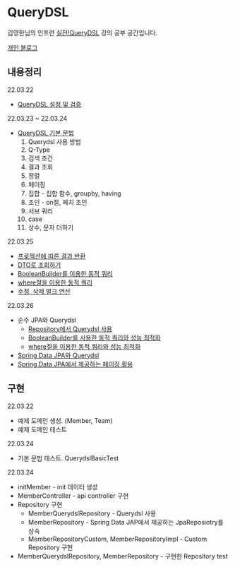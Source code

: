 # QueryDSL

김영한님의 인프런 [실전!QueryDSL](https://www.inflearn.com/course/Querydsl-%EC%8B%A4%EC%A0%84/dashboard) 강의 공부 공간입니다.  

[개인 블로그](https://jddng.tistory.com/category/Spring/Querydsl)


## 내용정리
22.03.22
  - [QueryDSL 설정 및 검증](https://jddng.tistory.com/331)
  
22.03.23 ~ 22.03.24
  - [QueryDSL 기본 문법](https://jddng.tistory.com/334)
    1. Querydsl 사용 방법
    2. Q-Type
    3. 검색 조건
    4. 결과 조회
    5. 정렬
    6. 페이징
    7. 집합 - 집합 함수, groupby, having
    8. 조인 - on절, 페치 조인
    9. 서브 쿼리
    10. case
    11. 상수, 문자 더하기

22.03.25
- [프로젝션에 따른 결과 반환](https://jddng.tistory.com/336)
- [DTO로 조회하기](https://jddng.tistory.com/337)
- [BooleanBuilder를 이용한 동적 쿼리](https://jddng.tistory.com/338)
- [where절을 이용한 동적 쿼리](https://jddng.tistory.com/339)
- [수정, 삭제 벌크 연산](https://jddng.tistory.com/340)

22.03.26
- 순수 JPA와 Querydsl
  - [Repository에서 Querydsl 사용](https://jddng.tistory.com/341)
  - [BooleanBuilder를 사용한 동적 쿼리와 성능 최적화](https://jddng.tistory.com/342)
  - [where절을 이용한 동적 쿼리와 성능 최적화](https://jddng.tistory.com/343)
- [Spring Data JPA와 Querydsl](https://jddng.tistory.com/344)
- [Spring Data JPA에서 제공하는 페이징 활용](https://jddng.tistory.com/345)
    
    
## 구현 

22.03.22
  - 예제 도메인 생성. (Member, Team)
  - 예제 도메인 테스트

22.03.24
- 기본 문법 테스트. QuerydslBasicTest

22.03.24
- initMember - init 데이터 생성
- MemberController - api controller 구현
- Repository 구현
  - MemberQuerydslRepository - Querydsl 사용
  - MemberRepository - Spring Data JAP에서 제공하는 JpaReposiotry를 상속
  - MemberRepositoryCustom, MemberRepositoryImpl - Custom Repository 구현
- MemberQuerydslRepository, MemberRepository - 구현한 Repository test


  